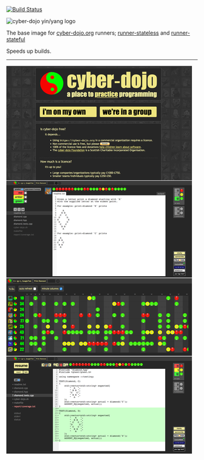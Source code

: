 
[![Build Status](https://travis-ci.org/cyber-dojo/docker-base.svg?branch=master)](https://travis-ci.org/cyber-dojo/docker-base)

<img src="https://raw.githubusercontent.com/cyber-dojo/nginx/master/images/avatars/cyber-dojo.png"
     alt="cyber-dojo yin/yang logo"
     width="50px"
     height="50px"/>

The base image for [cyber-dojo.org](http://cyber-dojo.org)
runners;
[runner-stateless](https://github.com/cyber-dojo/runner-stateless)
and
[runner-stateful](https://github.com/cyber-dojo/runner-stateful)

Speeds up builds.

- - - -

![cyber-dojo.org home page](https://github.com/cyber-dojo/cyber-dojo/blob/master/shared/home_page_snapshot.png)
